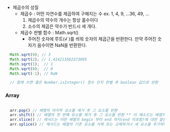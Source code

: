 - 제곱수의 성질 
  - 제곱수 : 어떤 자연수를 제곱하여 구해지는 수 ex. 1, 4, 9, ...36, 49, ...
    1. 제곱수의 약수의 개수는 항상 홀수이다
    2. 소수의 제곱은 약수가 반드시 세 개다.
  - 제곱수 판별 함수 : Math.sqrt()
    - 주어진 숫자에 루트(√ )를 씌워 숫자의 제곱근을 반환한다. 만약 주어진 숫자가 음수이면 NaN을 반환한다.
``` js
  Math.sqrt(9); // 3
  Math.sqrt(2); // 1.414213562373095
  Math.sqrt(1);  // 1
  Math.sqrt(0);  // 0
  Math.sqrt(-1); // NaN

  // 함께 쓰면 좋은 Number.isInteger() 정수 인지 판별 후 boolean 값으로 반환
```

### Array
``` js

  arr.pop() // 배열의 마지막 요소를 제거 후 그 요소를 반환
  arr.shift() // 배열의 첫 번째 요소를 제거 후 그 요소를 반환 ** 이 메소드는 배열의 길이를 변하게 한다.
  arr.slice() // 메서드는 어떤 배열의 begin 부터 end 까지(end 미포함)에 대한 얕은 복사본을 새로운 배열 객체로 반환합니다. 원본 배열은 바뀌지 않습니다.
  arr.splice() // 메서드는 배열의 기존 요소를 삭제 또는 교체하거나 새 요소를 추가하여 배열의 내용을 변경합니다.



```